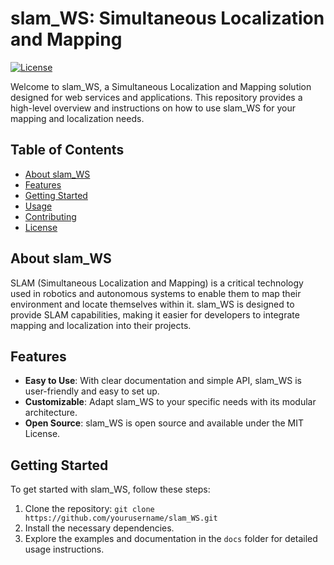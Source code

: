# slam_WS: Simultaneous Localization and Mapping 

[![License](https://img.shields.io/badge/License-MIT-blue.svg)](LICENSE)

Welcome to slam_WS, a Simultaneous Localization and Mapping solution designed for web services and applications. This repository provides a high-level overview and instructions on how to use slam_WS for your mapping and localization needs.

## Table of Contents
- [About slam_WS](#about-slam_ws)
- [Features](#features)
- [Getting Started](#getting-started)
- [Usage](#usage)
- [Contributing](#contributing)
- [License](#license)

## About slam_WS

SLAM (Simultaneous Localization and Mapping) is a critical technology used in robotics and autonomous systems to enable them to map their environment and locate themselves within it. slam_WS is designed to provide SLAM capabilities, making it easier for developers to integrate mapping and localization into their projects.

## Features
- **Easy to Use**: With clear documentation and simple API, slam_WS is user-friendly and easy to set up.
- **Customizable**: Adapt slam_WS to your specific needs with its modular architecture.
- **Open Source**: slam_WS is open source and available under the MIT License.

## Getting Started

To get started with slam_WS, follow these steps:

1. Clone the repository: `git clone https://github.com/yourusername/slam_WS.git`
2. Install the necessary dependencies.
3. Explore the examples and documentation in the `docs` folder for detailed usage instructions.

